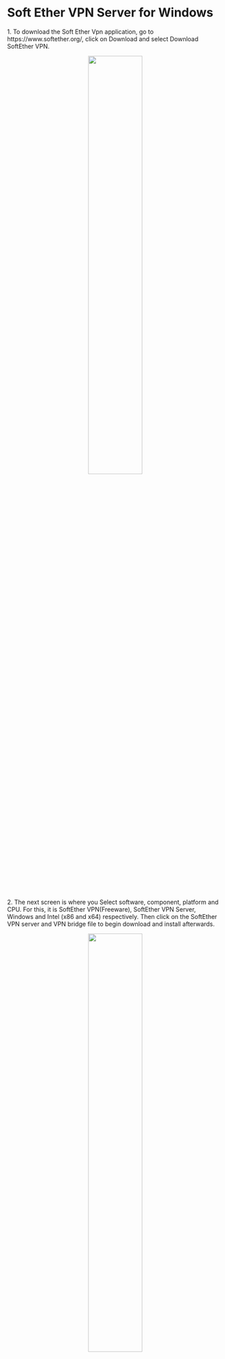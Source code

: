 <h1>Soft Ether VPN Server for Windows</h1>
<p>1. To download the Soft Ether Vpn application, go to https://www.softether.org/, click on Download and select Download SoftEther VPN.</p>
<p align="center"><img src="https://i.imgur.com/ZoZKTla.png" width="50%"/>

<p>2. The next screen is where you Select software, component, platform and CPU. For this, it is SoftEther VPN(Freeware), SoftEther VPN Server, Windows and Intel (x86 and x64) respectively. Then click on the SoftEther VPN server and VPN bridge file to begin download and install afterwards.</p>
<p align="center"><img src="https://i.imgur.com/gpddR7C.png" width="50%"/>

<p>3. Installation - On the welcome to the softether VPN setup wizard screen, click NEXT.</p>
<p align="center"><img src="https://i.imgur.com/vxX8gfk.png" width="50%"/>

<p>4. On the select software components to install, verify that the Softether VPN server is selected and click NEXT.</p>
<p align="center"><img src="https://i.imgur.com/usK4jOi.png" width="50%"/>

<p>5. On the End User License Agreement screen, click the “I agree to the End user license agreement” checkbox click NEXT.</p>
<p align="center"><img src="https://i.imgur.com/1FPcpq7.png" width="50%"/>

<p>6. On the Important Notices, just click NEXT.</p>
<p align="center"><img src="https://i.imgur.com/wUbPckk.png" width="50%"/>

<p>7. On the Directory to install on screen, leave it on C:\program files and click NEXT.</p>
<p align="center"><img src="https://i.imgur.com/gV2V9cM.png" width="50%"/>

<p>8. On the ready to install screen, click NEXT.</p>
<p align="center"><img src="https://i.imgur.com/AiVj9dy.png" width="50%"/>

<p>9. On the setup finished screen, just click FINISH.</p>
<p align="center"><img src="https://i.imgur.com/q0Cc7ed.png" width="50%"/>

<p>10. On the Softether VPN Server Manager, verify the “local host(This server) is selected, then click CONNECT.</p>
<p align="center"><img src="https://i.imgur.com/Ivf8Xdh.png" width="50%"/>

<p>11. You will be prompted to change the administrator password of the server localhost, after this is done, click OK to save.</p>
<p align="center"><img src="https://i.imgur.com/tn2c5WZ.png" width="50%"/>

<p>12. On the Softether VPN Server /Bridge Easy Setup screen, select “Remote Access VPN Server” and click NEXT. </p>
<p align="center"><img src="https://i.imgur.com/99lBu3W.png" width="50%"/>

<p>13. Next, on the Easy setup - Decide the Virtual Hub Name, you can leave it as VPN or choose a desired name of choice and click OK.</p>
<p align="center"><img src="https://i.imgur.com/v9Rz2pq.png" width="50%"/>

<p>14. On the Dynamic DNS Function screen, you can change the DNS Hostname to something you can easily remember. After this is done, click Set to Above Hostname.</p>
<p align="center"><img src="https://i.imgur.com/GKMYjJf.png" width="50%"/>

<p>15. Note- This will produce a prompt that says “The Dynamic DNS Hostname has been changed. Click to read additional information”, just click OK.</p>
<p align="center"><img src="https://i.imgur.com/fBLyMeR.png" width="50%"/>

<p>16. On the Dynamic DNS Function screen, after you have changed the DNS Hostname, click EXIT.</p>
<p align="center"><img src="https://i.imgur.com/GavP9GT.png" width="50%"/>

<p>17. On the IPsec /L2TP /EtherIP /L2TPv3 Server Settings screen, click “Enable L2TP server Function (L2TP over IPsec” to enable it. You can edit the IPsec Pre-shared key. After this is done, click OK.</p>
<p align="center"><img src="https://i.imgur.com/ksP8MNX.png" width="50%"/>

<p>18. If you don’t want to use the VPN Azure cloud settings, click disable and click OK.</p>
<p align="center"><img src="https://i.imgur.com/KKtkCS7.png" width="50%"/>

<p>19. On the VPN Easy Setup Tasks, click on Create Users.</p>
<p align="center"><img src="https://i.imgur.com/aMVgFrj.png" width="50%"/>

<p>20. On the create new user screen, input the username and create a password, then click OK.</p>
<p align="center"><img src="https://i.imgur.com/0ErBUsy.png" width="50%"/>

<p>21. On the Manage User screen, you can see the User you just created.</p>
<p align="center"><img src="https://i.imgur.com/w5OieVe.png" width="50%"/>

<br>
<br>

<h3>*Download and Set up Soft Ether VPN Client</h3>
<p>1. To download the Soft Ether Vpn application, go to https://www.softether.org/, click on Download and select Download SoftEther VPN. The next screen is where you Select software, component, platform and CPU. For this, it is SoftEther VPN(Freeware), SoftEther VPN Client, Windows and Intel (x86 and x64) respectively. Then click on the SoftEther VPN Client file to begin download. After the download is completed, go to where the file is and double-click to being installation.</p>
<p align="center"><img src="https://i.imgur.com/qMw2Bae.png" width="50%"/>

<p>2. <b>Installation</b> - On the welcome to the softether VPN setup wizard screen, click NEXT.</p>
<p align="center"><img src="https://i.imgur.com/YMh2wdP.png" width="50%"/>

<p>3. On the select software components to install, verify that the Softether VPN client is selected and click NEXT.</p>
<p align="center"><img src="https://i.imgur.com/K6RppY2.png" width="50%"/>

<p>4. On the End User License Agreement screen, click the “I agree to the End user license agreement” checkbox click NEXT.</p>
<p align="center"><img src="https://i.imgur.com/0sELTvy.png" width="50%"/>

<p>5. On the Important Notices, just click NEXT.</p>
<p align="center"><img src="https://i.imgur.com/wUbPckk.png" width="50%"/>
  
<p>6. On the Directory to install on screen, leave it on C:\program files and click NEXT.</p>
<p align="center"><img src="https://i.imgur.com/Xaurtiw.png" width="50%"/>
  
<p>7 .On the ready to install screen, click NEXT.</p>
<p align="center"><img src="https://i.imgur.com/V5uxNJ5.png" width="50%"/>
  
<p>8. On the setup finished screen, just click FINISH</p>
<p align="center"><img src="https://i.imgur.com/uJm2vMi.png" width="50%"/>

<p>9. On the SoftEther VPN Client Manager screen, right-click Add VPN Connection and select New VPN Connection Setting.</p>
<p align="center"><img src="https://i.imgur.com/ET79l4u.png" width="50%"/>

<p>10. A prompt that read “Before you can create a new VPN Connection Setting you need to create a Virtual Network Adapter. Do you want to create a Virtual Network Adapter”? Click YES.</p>
<p align="center"><img src="https://i.imgur.com/3UBtc9u.png" width="50%"/>

<p>11. On the create new virtual network Adapter screen, give your virtual network adapter a name.</p>
<p align="center"><img src="https://i.imgur.com/BxJnhyq.png" width="50%"/>

<p>12. You get a message that  says “Creating a new virtual network adapter for windows, This process can take several seconds or over a minute (Please do not perform other operations while the Virtual network adapter is being installed”</p>
<p align="center"><img src="https://i.imgur.com/I9ic1sE.png" width="50%"/>

<p>13. On the New VPN Connection Setting Properties screen, you can add a settings name, input the Host name, select a port number,and  put in the user credentials that was created on the Softether VPN server, then click OK.</p>
<p align="center"><img src="https://i.imgur.com/BDaqvFd.png" width="50%"/>

<p>14. After the VPN connection settings is done, you can see the this new connection in the Softether VPN client manager and you can also right click to connect to test.</p>
<p align="center"><img src="https://i.imgur.com/GgbvRMN.png" width="50%"/>
<p align="center"><img src="https://i.imgur.com/OS2qiZq.png" width="50%"/>

<br>
<br>

<h1>* To connect a user from a different location(a different province)</h1>
<p>1. On the Softether VPN client manager, The user will right click on the Add VPN Connection and click on New VPN Connection settings</p>
<p align="center"><img src="https://i.imgur.com/P3mayLs.png" width="50%"/>

<p>2. On the New VPN connection settings screen,user will input the settings name, the host name of the server the client is trying to connect to, the username and the password created for the user, then click OK.</p>
<p align="center"><img src="https://i.imgur.com/8jK2x1y.png" width="50%"/>

<p>3. After this is done, you can see the VPN settings you just created and you can see it is connected </p>
<p align="center"><img src="https://i.imgur.com/2Z7aZlm.png" width="50%"/>

<p>4. You can ping the server IP Address and make sure it can receive pings(to verify there is connectivity).</p>
<p align="center"><img src="https://i.imgur.com/190ayDs.png" width="50%"/>

<p>5. Next, you have to create a user for the remote access. To do this, go to file folder, right-click This PC >Show more options > Manage OR just type computer management in your typesearch. From the computer management, go to Local User and Group, then right click on Users and point to new</p>
<p align="center"><img src="https://i.imgur.com/pmwBmgN.png" width="50%"/>

<p>6. Then you can input a username and password for the new user</p>
<p align="center"><img src="https://i.imgur.com/AzAN1te.png" width="50%"/>

<p>7. Next thing, is you go to your typesearch and type Remote desktop settings. Toggle it on and click on Remote Desktop users. </p>
<p align="center"><img src="https://i.imgur.com/ZJxUMsX.png" width="50%"/>

<p>8. On the Remote Desktop users’ screen, click Add.</p>
<p align="center"><img src="https://i.imgur.com/DbNG4jn.png" width="50%"/>

<p>9. Then, input the username created in Local users and groups, click check names to make sure its there and click OK.</p>
<p align="center"><img src="https://i.imgur.com/WRWi0jx.png" width="50%"/>

<h3>The User</h3>
<p>1. Now the user will go to Remote Desktop Connection on their computer, input the server IP address and the username, then click CONNECT.</p>
<p align="center"><img src="https://i.imgur.com/ND2bxfJ.png" width="50%"/>

<p>2. Next, user is prompted for the password for the username.</p>
<p align="center"><img src="https://i.imgur.com/mRwVKcn.png" width="50%"/>

<p>3. On the next screen, it says “The identity of the remote computer cannot be verified. Do you want to connect anyway”? click YES.</p>
<p align="center"><img src="https://i.imgur.com/sRkzzu4.png" width="50%"/>

<p>4. Then, you see a screen that says “Another user is signed in, if you continue, they will be disconnected. Do you want to continue”? Click YES. Then, you are in!</p>
<p align="center"><img src="https://i.imgur.com/XKvuE5l.png" width="50%"/>

<br>
<br>

<h3>NOTE - Before the new user was able to connect, first, I had to enable NAT. Do the following to do this:</h3>
<p>1. Go to VPN Server manager, click Connect</p>
<p align="center"><img src="https://i.imgur.com/0s977EE.png" width="50%"/>

<p>2. On the  Manager VPN Server "localhost” screen, click on Manage Virtual Hub</p>
<p align="center"><img src="https://i.imgur.com/9CjvdN2.png" width="50%"/>

<p>3. On the Virtual Hub VPN, click on Virtual NAT and Virtual DHCP Server(SecureNAT)</p>
<p align="center"><img src="https://i.imgur.com/5uKjSNI.png" width="50%"/>

<p>4. On the Next screen, click Enable Secure NAT. After this is done, click Exit.</p>
<p align="center"><img src="https://i.imgur.com/W2sWN8x.png" width="50%"/>

<br>
